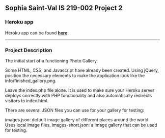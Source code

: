 Sophia Saint-Val IS 219-002 Project 2
--------------------

### Heroku app
Heroku app can be found **[here](https://saint-val-is219-p2.herokuapp.com/)**.

***

### Project Description
The initial start of a functioning Photo Gallery. 

Some HTML, CSS, and Javascript have already been created. 
Using jQuery, position the necessary elements to make the application look like the info/finished_gallery.png.

Leave the index.php file alone. It is used to make sure your Heroku server deploys correctly with PHP functionality and also  automatically redirects visitors to index.html.


There are several JSON files you can use for your gallery for testing:

images.json: default image gallery of different places around the world. Uses local image files.
images-short.json: a image gallery that can be used for testing.